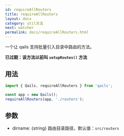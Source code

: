 ```yaml
---
id: requireAllRouters
title: requireAllRouters
layout: docs
category: util方法
next: watcher
permalink: docs/requireAllRouters.html
---
```


一个让 qails 支持批量引入目录中路由的方法。

**已过期：该方法以前叫 `setupRoutes()` 方法**

## 用法
```js
import { Qails, requireAllRouters } from 'qails';

const app = new Qails();
requireAllRouters(app, './routers');
```

## 参数

- dirname: {string} 路由目录路径，默认值：`src/routers`
